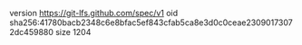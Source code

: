 version https://git-lfs.github.com/spec/v1
oid sha256:41780bacb2348c6e8bfac5ef843cfab5ca8e3d0c0ceae23090173072dc459880
size 1204
